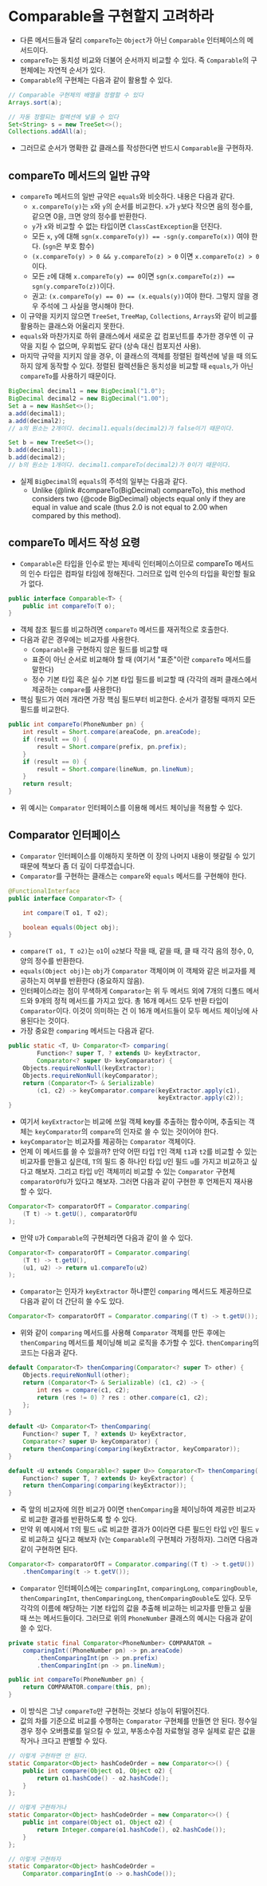 # Comparable을 구현할지 고려하라
- 다른 메서드들과 달리 `compareTo`는 `Object`가 아닌 `Comparable` 인터페이스의 메서드이다.
- `compareTo`는 동치성 비교와 더불어 순서까지 비교할 수 있다. 즉 `Comparable`의 구현체에는 자연적 순서가 있다.
- `Comparable`의 구현체는 다음과 같이 활용할 수 있다.
```java
// Comparable 구현체의 배열을 정렬할 수 있다
Arrays.sort(a);

// 자동 정렬되는 컬렉션에 넣을 수 있다
Set<String> s = new TreeSet<>();
Collections.addAll(a);
```
- 그러므로 순서가 명확한 값 클래스를 작성한다면 반드시 `Comparable`을 구현하자.

## compareTo 메서드의 일반 규약
- `compareTo` 메서드의 일반 규약은 `equals`와 비슷하다. 내용은 다음과 같다.
	- `x.compareTo(y)`는 `x`와 `y`의 순서를 비교한다. `x`가 `y`보다 작으면 음의 정수를, 같으면 0을, 크면 양의 정수를 반환한다.
	- `y`가 `x`와 비교할 수 없는 타입이면 `ClassCastException`을 던진다.
	- 모든 `x`, `y`에 대해 `sgn(x.compareTo(y)) == -sgn(y.compareTo(x))` 여야 한다. (`sgn`은 부호 함수)
	- `(x.compareTo(y) > 0 && y.compareTo(z) > 0` 이면 `x.compareTo(z) > 0` 이다.
	- 모든 `z`에 대해 `x.compareTo(y) == 0`이면 `sgn(x.compareTo(z)) == sgn(y.compareTo(z))`이다.
	- 권고: `(x.compareTo(y) == 0) == (x.equals(y))`여야 한다. 그렇지 않을 경우 주석에 그 사실을 명시해야 한다.
- 이 규약을 지키지 않으면 `TreeSet`, `TreeMap`, `Collections`, `Arrays`와 같이 비교를 활용하는 클래스와 어울리지 못한다.
- `equals`와 마찬가지로 하위 클래스에서 새로운 값 컴포넌트를 추가한 경우엔 이 규약을 지킬 수 없으며, 우회법도 같다 (상속 대신 컴포지션 사용).
- 마지막 규약을 지키지 않을 경우, 이 클래스의 객체를 정렬된 컬렉션에 넣을 때 의도하지 않게 동작할 수 있다. 정렬된 컬렉션들은 동치성을 비교할 때 `equals`,가 아닌 `compareTo`를 사용하기 때문이다.
```java
BigDecimal decimal1 = new BigDecimal("1.0");
BigDecimal decimal2 = new BigDecimal("1.00");
Set a = new HashSet<>();
a.add(decimal1);
a.add(decimal2);
// a의 원소는 2개이다. decimal1.equals(decimal2)가 false이기 때문이다.

Set b = new TreeSet<>();
b.add(decimal1);
b.add(decimal2);
// b의 원소는 1개이다. decimal1.compareTo(decimal2)가 0이기 때문이다.
```
- 실제 `BigDecimal`의 `equals`의 주석의 일부는 다음과 같다.
	- Unlike {@link  #compareTo(BigDecimal) compareTo}, this method considers two {@code BigDecimal} objects equal only if they are equal in value and scale (thus 2.0 is not equal to 2.00 when compared by this method).

## compareTo 메서드 작성 요령
- `Comparable`은 타입을 인수로 받는 제네릭 인터페이스이므로 compareTo 메서드의 인수 타입은 컴파일 타임에 정해진다. 그러므로 입력 인수의 타입을 확인할 필요가 없다.
```java
public interface Comparable<T> {
    public int compareTo(T o);
}
```
- 객체 참조 필드를 비교하려면 `compareTo` 메서드를 재귀적으로 호출한다.
- 다음과 같은 경우에는 비교자를 사용한다.
	- `Comparable`을 구현하지 않은 필드를 비교할 때
	- 표준이 아닌 순서로 비교해야 할 때 (여기서 "표준"이란 `compareTo` 메서드를 말한다)
	- 정수 기본 타입 혹은 실수 기본 타입 필드를 비교할 때 (각각의 래퍼 클래스에서 제공하는 `compare`를 사용한다)	
- 핵심 필드가 여러 개라면 가장 핵심 필드부터 비교한다. 순서가 결정될 때까지 모든 필드를 비교한다.
```java
public int compareTo(PhoneNumber pn) {
	int result = Short.compare(areaCode, pn.areaCode);
	if (result == 0) {
		result = Short.compare(prefix, pn.prefix);
	}
	if (result == 0) {
		result = Short.compare(lineNum, pn.lineNum);
	}
	return result;
}
```
- 위 예시는 `Comparator` 인터페이스를 이용해 메서드 체이닝을 적용할 수 있다.

## Comparator 인터페이스
- `Comparator` 인터페이스를 이해하지 못하면 이 장의 나머지 내용이 헷갈릴 수 있기 때문에 책보다 좀 더 깊이 다루겠습니다.
- `Comparator`를 구현하는 클래스는 `compare`와 `equals` 메서드를 구현해야 한다.
```java
@FunctionalInterface
public interface Comparator<T> {

	int compare(T o1, T o2);

	boolean equals(Object obj);
}
```
- `compare(T o1, T o2)`는 `o1`이 `o2`보다 작을 때, 같을 때, 클 때 각각 음의 정수, 0, 양의 정수를 반환한다.
- `equals(Object obj)`는 `obj`가 `Comparator` 객체이며 이 객체와 같은 비교자를 제공하는지 여부를 반환한다 (중요하지 않음).
- 인터페이스라는 점이 무색하게 `Comparator`는 위 두 메서드 외에 7개의 디폴드 메서드와 9개의 정적 메서드를 가지고 있다. 총 16개 메서드 모두 반환 타입이 `Comparator`이다. 이것이 의미하는 건 이 16개 메서드들이 모두 메서드 체이닝에 사용된다는 것이다.
- 가장 중요한 `comparing` 메서드는 다음과 같다.
```java
public static <T, U> Comparator<T> comparing(  
        Function<? super T, ? extends U> keyExtractor,  
		Comparator<? super U> keyComparator) {  
    Objects.requireNonNull(keyExtractor);  
	Objects.requireNonNull(keyComparator);  
	return (Comparator<T> & Serializable)  
        (c1, c2) -> keyComparator.compare(keyExtractor.apply(c1),  
										  keyExtractor.apply(c2));  
}
```
- 여기서 `keyExtractor`는 비교에 쓰일 객체 key를 추출하는 함수이며, 추출되는 객체는 `keyComparator`의 `compare`의 인자로 쓸 수 있는 것이어야 한다.
- `keyComparator`는 비교자를 제공하는 `Comparator` 객체이다.
- 언제 이 메서드를 쓸 수 있을까? 만약 어떤 타입 `T`인 객체 `t1`과 `t2`를 비교할 수 있는 비교자를 만들고 싶은데, `T`의 필드 중 하나인 타입 `U`인 필드 `u`를 가지고 비교하고 싶다고 해보자. 그리고 타입 `U`인 객체끼리 비교할 수 있는 `Comparator` 구현체 `comparatorOfU`가 있다고 해보자. 그러면 다음과 같이 구현한 후 언제든지 재사용할 수 있다.
```java
Comparator<T> comparatorOfT = Comparator.comparing(
	(T t) -> t.getU(), comparatorOfU
);
```
- 만약 `U`가 `Comparable`의 구현체라면 다음과 같이 쓸 수 있다.
```java
Comparator<T> comparatorOfT = Comparator.comparing(
	(T t) -> t.getU(),
	(u1, u2) -> return u1.compareTo(u2)
);
```
- `Comparator`는 인자가 `keyExtractor` 하나뿐인 `comparing` 메서드도 제공하므로 다음과 같이 더 간단히 쓸 수도 있다.
```java
Comparator<T> comparatorOfT = Comparator.comparing((T t) -> t.getU());
```
- 위와 같이 `comparing` 메서드를 사용해 `Comparator` 객체를 만든 후에는 `thenComparing` 메서드를 체이닝해 비교 로직을 추가할 수 있다. `thenComparing`의 코드는 다음과 같다.
```java
default Comparator<T> thenComparing(Comparator<? super T> other) {  
    Objects.requireNonNull(other);  
	return (Comparator<T> & Serializable) (c1, c2) -> {  
        int res = compare(c1, c2);  
		return (res != 0) ? res : other.compare(c1, c2);  
	};  
}

default <U> Comparator<T> thenComparing(  
    Function<? super T, ? extends U> keyExtractor,  
	Comparator<? super U> keyComparator) {  
    return thenComparing(comparing(keyExtractor, keyComparator));  
}

default <U extends Comparable<? super U>> Comparator<T> thenComparing(  
    Function<? super T, ? extends U> keyExtractor) {  
    return thenComparing(comparing(keyExtractor));  
}
```
- 즉 앞의 비교자에 의한 비교가 0이면 `thenComparing`을 체이닝하여 제공한 비교자로 비교한 결과를 반환하도록 할 수 있다.
- 만약 위 예시에서 `T`의 필드 `u`로 비교한 결과가 0이라면 다른 필드인 타입 `V`인 필드 `v`로 비교하고 싶다고 해보자 (`V`는 `Comparable`의 구현체라 가정하자). 그러면 다음과 같이 구현하면 된다.
```java
Comparator<T> comparatorOfT = Comparator.comparing((T t) -> t.getU())
	.thenComparing(t -> t.getV());
```
- `Comparator` 인터페이스에는 `comparingInt`, `comparingLong`, `comparingDouble`, `thenComparingInt`, `thenComparingLong`, `thenComparingDouble`도 있다. 모두 각각의 이름에 해당하는 기본 타입의 값을 추출해 비교하는 비교자를 만들고 싶을 때 쓰는 메서드들이다. 그러므로 위의 `PhoneNumber` 클래스의 예시는 다음과 같이 쓸 수 있다.
```java
private static final Comparator<PhoneNumber> COMPARATOR =
	comparingInt((PhoneNumber pn) -> pn.areaCode)
		.thenComparingInt(pn -> pn.prefix)
		.thenComparingInt(pn -> pn.lineNum);

public int compareTo(PhoneNumber pn) {
	return COMPARATOR.compare(this, pn);
}
```
- 이 방식은 그냥 `compareTo`만 구현하는 것보다 성능이 뒤떨어진다.
- 값의 차를 기준으로 비교를 수행하는 `Comparator` 구현체를 만들면 안 된다. 정수일 경우 정수 오버플로를 일으킬 수 있고, 부동소수점 자료형일 경우 실제로 같은 값을 작거나 크다고 판별할 수 있다.
```java
// 이렇게 구현하면 안 된다.
static Comparator<Object> hashCodeOrder = new Comparator<>() {
	public int compare(Object o1, Object o2) {
		return o1.hashCode() - o2.hashCode();
	}
};

// 이렇게 구현하거나
static Comparator<Object> hashCodeOrder = new Comparator<>() {
	public int compare(Object o1, Object o2) {
		return Integer.compare(o1.hashCode(), o2.hashCode());
	}
};

// 이렇게 구현하자
static Comparator<Object> hashCodeOrder = 
	Comparator.comparingInt(o -> o.hashCode());
```